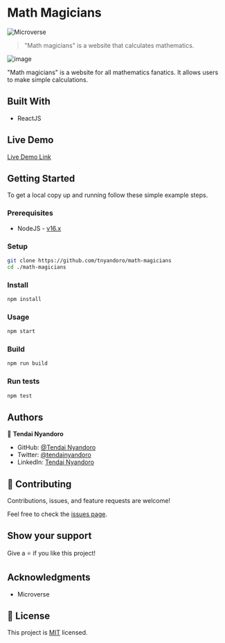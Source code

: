 # Math Magicians

![Microverse](https://img.shields.io/badge/Microverse-blueviolet)

> "Math magicians" is a website that calculates mathematics.

![image](https://user-images.githubusercontent.com/30318155/129801928-f4b718d3-9538-4503-9729-f98eaffb88b0.png)

"Math magicians" is a website for all  mathematics fanatics. It allows users to make simple calculations.

## Built With

- ReactJS

## Live Demo

[Live Demo Link](https://tnyandoro.github.io/math-magicians)

## Getting Started

To get a local copy up and running follow these simple example steps.

### Prerequisites

- NodeJS - [v16.x](https://nodejs.org/en/)

### Setup

```bash
git clone https://github.com/tnyandoro/math-magicians
cd ./math-magicians
```

### Install

```bash
npm install
```

### Usage

```bash
npm start
```

### Build

```bash
npm run build
```

### Run tests

```bash
npm test
```

## Authors

👤 **Tendai Nyandoro**

- GitHub: [@Tendai Nyandoro](https://github.com/tnyandoro)
- Twitter: [@tendainyandoro](https://twitter.com/tendainyandoro)
- LinkedIn: [Tendai Nyandoro](https://www.linkedin.com/in/tendai-nyandoro/)

## 🤝 Contributing

Contributions, issues, and feature requests are welcome!

Feel free to check the [issues page](https://github.com/tnyandoro/math-magicians/issues/).

## Show your support

Give a ⭐️ if you like this project!

## Acknowledgments

- Microverse

## 📝 License

This project is [MIT](./MIT.md) licensed.